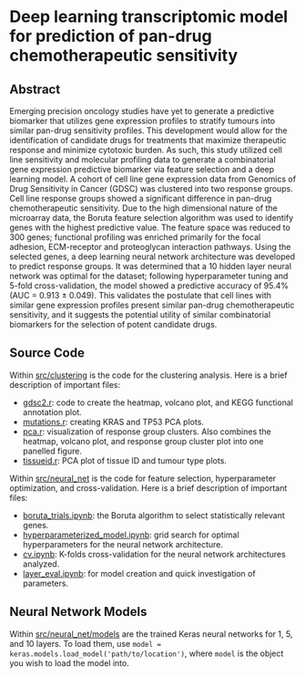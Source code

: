 # Deep learning transcriptomic model for prediction of pan-drug chemotherapeutic sensitivity

## Abstract
Emerging precision oncology studies have yet to generate a predictive biomarker that utilizes gene expression profiles to stratify tumours into similar pan-drug sensitivity profiles. This development would allow for the identification of candidate drugs for treatments that maximize therapeutic response and minimize cytotoxic burden. As such, this study utilized cell line sensitivity and molecular profiling data to generate a combinatorial gene expression predictive biomarker via feature selection and a deep learning model. A cohort of cell line gene expression data from Genomics of Drug Sensitivity in Cancer (GDSC) was clustered into two response groups. Cell line response groups showed a significant difference in pan-drug chemotherapeutic sensitivity. Due to the high dimensional nature of the microarray data, the Boruta feature selection algorithm was used to identify genes with the highest predictive value. The feature space was reduced to 300 genes; functional profiling was enriched primarily for the focal adhesion, ECM-receptor and proteoglycan interaction pathways. Using the selected genes, a deep learning neural network architecture was developed to predict response groups. It was determined that a 10 hidden layer neural network was optimal for the dataset; following hyperparameter tuning and 5-fold cross-validation, the model showed a predictive accuracy of 95.4\% (AUC = 0.913 ± 0.049).  This validates the postulate that cell lines with similar gene expression profiles present similar pan-drug chemotherapeutic sensitivity, and it suggests the potential utility of similar combinatorial biomarkers for the selection of potent candidate drugs.

## Source Code

Within [src/clustering](src/clustering/) is the code for the clustering analysis. Here is a brief description of important files:

- [gdsc2.r](src/clustering/gdsc2.r): code to create the heatmap, volcano plot, and KEGG functional annotation plot.
- [mutations.r](src/clustering/mutations.r): creating KRAS and TP53 PCA plots.
- [pca.r](src/clustering/pca.r): visualization of response group clusters. Also combines the heatmap, volcano plot, and response group cluster plot into one panelled figure.
- [tissueid.r](src/clustering/tissueid.r): PCA plot of tissue ID and tumour type plots.

Within [src/neural_net](src/neural_net/) is the code for feature selection, hyperparameter optimization, and cross-validation. Here is a brief description of important files:

- [boruta_trials.ipynb](src/neural_net/boruta_trials.ipynb): the Boruta algorithm to select statistically relevant genes.
- [hyperparameterized_model.ipynb](src/neural_net/hyperparameterized_model.ipynb): grid search for optimal hyperparameters for the neural network architecture.
- [cv.ipynb](src/neural_net/cv.ipynb): K-folds cross-validation for the neural network architectures analyzed.
- [layer_eval.ipynb](src/neural_net/layer_eval.ipynb): for model creation and quick investigation of parameters.

## Neural Network Models
Within [src/neural_net/models](src/neural_net/models) are the trained Keras neural networks for 1, 5, and 10 layers. To load them, use `model = keras.models.load_model('path/to/location')`, where `model` is the object you wish to load the model into.
